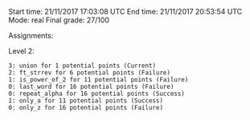 Start time: 21/11/2017 17:03:08 UTC
End time: 21/11/2017 20:53:54 UTC
Mode: real
Final grade: 27/100


Assignments:

  Level 2:
  
    3: union for 1 potential points (Current)
    2: ft_strrev for 6 potential points (Failure)
    1: is_power_of_2 for 11 potential points (Failure)
    0: last_word for 16 potential points (Failure)
    0: repeat_alpha for 16 potential points (Success)
    1: only_a for 11 potential points (Success)
    0: only_z for 16 potential points (Failure)
